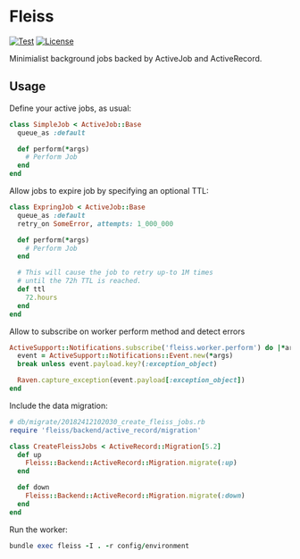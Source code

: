 # Fleiss

[![Test](https://github.com/bsm/fleiss/actions/workflows/test.yml/badge.svg)](https://github.com/bsm/fleiss/actions/workflows/test.yml)
[![License](https://img.shields.io/badge/License-Apache%202.0-blue.svg)](https://opensource.org/licenses/Apache-2.0)

Minimialist background jobs backed by ActiveJob and ActiveRecord.

## Usage

Define your active jobs, as usual:

```ruby
class SimpleJob < ActiveJob::Base
  queue_as :default

  def perform(*args)
    # Perform Job
  end
end
```

Allow jobs to expire job by specifying an optional TTL:

```ruby
class ExpringJob < ActiveJob::Base
  queue_as :default
  retry_on SomeError, attempts: 1_000_000

  def perform(*args)
    # Perform Job
  end

  # This will cause the job to retry up-to 1M times
  # until the 72h TTL is reached.
  def ttl
    72.hours
  end
end
```

Allow to subscribe on worker perform method and detect errors

```ruby
ActiveSupport::Notifications.subscribe('fleiss.worker.perform') do |*args|
  event = ActiveSupport::Notifications::Event.new(*args)
  break unless event.payload.key?(:exception_object)

  Raven.capture_exception(event.payload[:exception_object])
end
```

Include the data migration:

```ruby
# db/migrate/20182412102030_create_fleiss_jobs.rb
require 'fleiss/backend/active_record/migration'

class CreateFleissJobs < ActiveRecord::Migration[5.2]
  def up
    Fleiss::Backend::ActiveRecord::Migration.migrate(:up)
  end

  def down
    Fleiss::Backend::ActiveRecord::Migration.migrate(:down)
  end
end
```

Run the worker:

```ruby
bundle exec fleiss -I . -r config/environment
```
